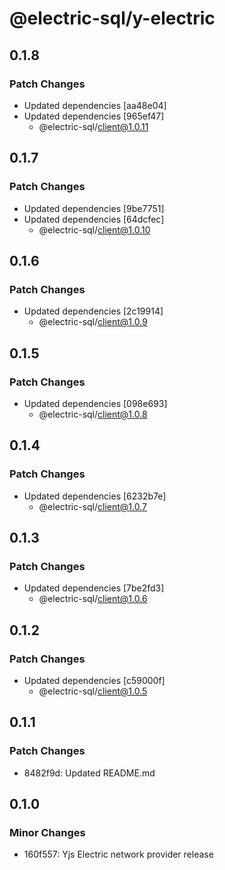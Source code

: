 # @electric-sql/y-electric

## 0.1.8

### Patch Changes

- Updated dependencies [aa48e04]
- Updated dependencies [965ef47]
  - @electric-sql/client@1.0.11

## 0.1.7

### Patch Changes

- Updated dependencies [9be7751]
- Updated dependencies [64dcfec]
  - @electric-sql/client@1.0.10

## 0.1.6

### Patch Changes

- Updated dependencies [2c19914]
  - @electric-sql/client@1.0.9

## 0.1.5

### Patch Changes

- Updated dependencies [098e693]
  - @electric-sql/client@1.0.8

## 0.1.4

### Patch Changes

- Updated dependencies [6232b7e]
  - @electric-sql/client@1.0.7

## 0.1.3

### Patch Changes

- Updated dependencies [7be2fd3]
  - @electric-sql/client@1.0.6

## 0.1.2

### Patch Changes

- Updated dependencies [c59000f]
  - @electric-sql/client@1.0.5

## 0.1.1

### Patch Changes

- 8482f9d: Updated README.md

## 0.1.0

### Minor Changes

- 160f557: Yjs Electric network provider release
